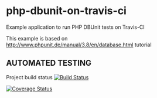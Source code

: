 php-dbunit-on-travis-ci
=======================

Example application to run PHP DBUnit tests on Travis-CI

This example is based on http://www.phpunit.de/manual/3.8/en/database.html tutorial

## AUTOMATED TESTING

Project build status [![Build Status](https://api.travis-ci.org/fordnox/php-dbunit-on-travis-ci.png?branch=master)](http://travis-ci.org/fordnox/php-dbunit-on-travis-ci)

[![Coverage Status](https://img.shields.io/coveralls/fordnox/php-dbunit-on-travis-ci.svg)](https://coveralls.io/r/fordnox/php-dbunit-on-travis-ci)